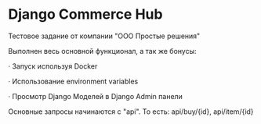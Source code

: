# Django Commerce Hub
Тестовое задание от компании "ООО Простые решения"

Выполнен весь основной функционал, а так же бонусы:

· 	Запуск используя Docker 

· 	Использование environment variables 

· 	Просмотр Django Моделей в Django Admin панели 

Основные запросы начинаются c "api". То есть: api/buy/{id}, api/item/{id}
